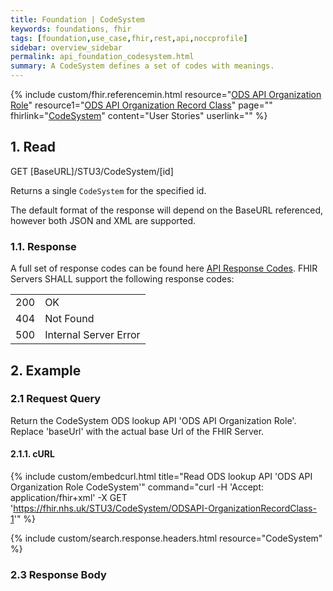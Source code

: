 ```yaml
---
title: Foundation | CodeSystem
keywords: foundations, fhir
tags: [foundation,use_case,fhir,rest,api,noccprofile]
sidebar: overview_sidebar
permalink: api_foundation_codesystem.html
summary: A CodeSystem defines a set of codes with meanings.
---
```


{% include custom/fhir.referencemin.html resource="[ODS API Organization Role](https://directory.spineservices.nhs.uk/STU3/CodeSystem/ODSAPI-OrganizationRole-1)" resource1="[ODS API Organization Record Class](https://fhir.nhs.uk/STU3/CodeSystem/ODSAPI-OrganizationRecordClass-1)" page="" fhirlink="[CodeSystem](http://www.hl7.org/fhir/stu3/codesystem.html)" content="User Stories" userlink="" %}

## 1. Read ##

<div markdown="span" class="alert alert-success" role="alert">
GET [BaseURL]/STU3/CodeSystem/[id]</div>

Returns a single <code class="highlighter-rouge">CodeSystem</code> for the specified id.

The default format of the response will depend on the BaseURL referenced, however both JSON and XML are supported.

<h3 id="readresponse">1.1. Response</h3>

<p>A full set of response codes can be found here <a href="resources_api_codes.html">API Response Codes</a>. FHIR Servers SHALL support the following response codes:</p>

<table>
  <tbody>
    <tr>
      <td>200</td>
      <td>OK</td>
    </tr>
    <tr>
      <td>404</td>
      <td>Not Found</td>
    </tr>
	<tr>
      <td>500</td>
      <td>Internal Server Error</td>
    </tr>
  </tbody>
</table>


## 2. Example ##

### 2.1 Request Query ###

Return the CodeSystem ODS lookup API 'ODS API Organization Role'. Replace 'baseUrl' with the actual base Url of the FHIR Server.

#### 2.1.1. cURL ####

{% include custom/embedcurl.html title="Read ODS lookup API 'ODS API Organization Role CodeSystem'" command="curl -H 'Accept: application/fhir+xml' -X GET  'https://fhir.nhs.uk/STU3/CodeSystem/ODSAPI-OrganizationRecordClass-1'" %}

{% include custom/search.response.headers.html resource="CodeSystem"  %}

### 2.3 Response Body ###

<script src="https://gist.github.com/IOPS-DEV/dd835e309db1b643f056e39d02c886ce.js"></script>
